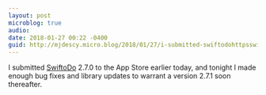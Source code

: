 ```yaml
---
layout: post
microblog: true
audio: 
date: 2018-01-27 00:22 -0400
guid: http://mjdescy.micro.blog/2018/01/27/i-submitted-swiftodohttpsswiftodoappcom.html
---
```

I submitted [SwiftoDo](https://swiftodoapp.com) 2.7.0 to the App Store earlier today, and tonight I made enough bug fixes and library updates to warrant a version 2.7.1 soon thereafter.
